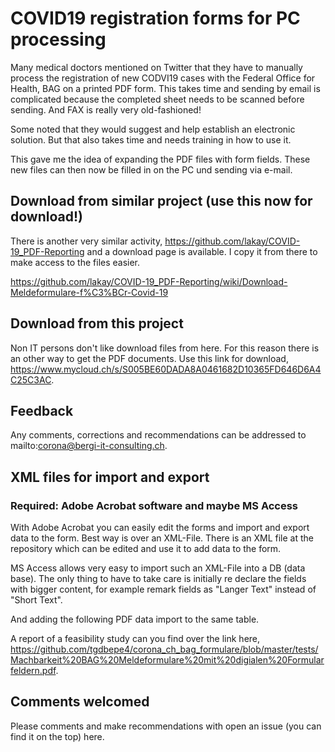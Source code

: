 # COVID19 registration forms for PC processing

Many medical doctors mentioned on Twitter that they have to manually process the registration of new CODVI19 cases with the Federal Office for Health, BAG on a printed PDF form. This takes time and sending by email is complicated because the completed sheet needs to be scanned before sending. And FAX is really very old-fashioned!

Some noted that they would suggest and help establish an electronic solution. But that also takes time and needs training in how to use it.

This gave me the idea of ​​expanding the PDF files with form fields. These new files can then now be filled in on the PC und sending via e-mail.

## Download from similar project (use this now for download!)

There is another very similar activity, https://github.com/lakay/COVID-19_PDF-Reporting and a download page is available. I copy it from there to make access to the files easier. 

https://github.com/lakay/COVID-19_PDF-Reporting/wiki/Download-Meldeformulare-f%C3%BCr-Covid-19

## Download from this project

Non IT persons don't like download files from here. For this reason there is an other way to get the PDF documents. Use this link for download, https://www.mycloud.ch/s/S005BE60DADA8A0461682D10365FD646D6A4C25C3AC.

## Feedback
Any comments, corrections and recommendations can be addressed to mailto:corona@bergi-it-consulting.ch.

## XML files for import and export

### Required: Adobe Acrobat software and maybe MS Access

With Adobe Acrobat you can easily edit the forms and import and export data to the form. Best way is over an XML-File. There is an XML file at the repository which can be edited and use it to add data to the form.

MS Access allows very easy to import such an XML-File into a DB (data base). The only thing to have to take care is initially re declare the fields with bigger content, for example remark fields as "Langer Text" instead of "Short Text".

And adding the following PDF data import to the same table.

A report of a feasibility study can you find over the link here, https://github.com/tgdbepe4/corona_ch_bag_formulare/blob/master/tests/Machbarkeit%20BAG%20Meldeformulare%20mit%20digialen%20Formularfeldern.pdf.

## Comments welcomed

Please comments and make recommendations with open an issue (you can find it on the top) here.

